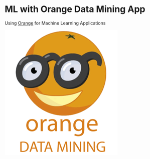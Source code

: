 # ML with Orange Data Mining App
Using [Orange](https://orangedatamining.com/) for Machine Learning Applications

![Orange](orange-data-mining.png)
